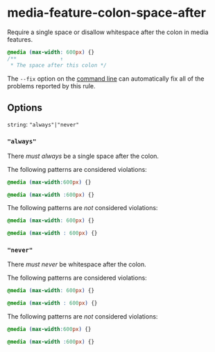 # media-feature-colon-space-after

Require a single space or disallow whitespace after the colon in media features.

```css
@media (max-width: 600px) {}
/**              ↑
 * The space after this colon */
```

The `--fix` option on the [command line](../../../docs/user-guide/usage/cli.md#autofixing-errors) can automatically fix all of the problems reported by this rule.

## Options

`string`: `"always"|"never"`

### `"always"`

There *must always* be a single space after the colon.

The following patterns are considered violations:

```css
@media (max-width:600px) {}
```

```css
@media (max-width :600px) {}
```

The following patterns are *not* considered violations:

```css
@media (max-width: 600px) {}
```

```css
@media (max-width : 600px) {}
```

### `"never"`

There *must never* be whitespace after the colon.

The following patterns are considered violations:

```css
@media (max-width: 600px) {}
```

```css
@media (max-width : 600px) {}
```

The following patterns are *not* considered violations:

```css
@media (max-width:600px) {}
```

```css
@media (max-width :600px) {}
```
